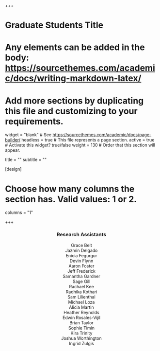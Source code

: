 +++
# Graduate Students Title
# Any elements can be added in the body: https://sourcethemes.com/academic/docs/writing-markdown-latex/
# Add more sections by duplicating this file and customizing to your requirements.

widget = "blank"  # See https://sourcethemes.com/academic/docs/page-builder/
headless = true  # This file represents a page section.
active = true  # Activate this widget? true/false
weight = 130  # Order that this section will appear.

title = ""
subtitle = ""

[design]
  # Choose how many columns the section has. Valid values: 1 or 2.
  columns = "1"

+++

<h3 style="text-align:center">Research Assistants</h3>
<p style="text-align:center">
Grace Belt<br>
Jazmin Delgado<br> 
Enicia Fegurgur<br>
Devin Flynn<br>
Aaron Foster<br>
Jeff Frederick<br>
Samantha Gardner<br>
Sage Gill<br>
Rachael Kee<br>
Radhika Kothari<br>
Sam Lilienthal<br>
Michael Loza<br>
Alicia Martin<br>
Heather Reynolds<br>
Edwin Rosales-Vijil<br>
Brian Taylor<br>
Sophie Timin<br>
Kira Trinity<br>
Joshua Worthington<br>
Ingrid Zulgis<br></p>

